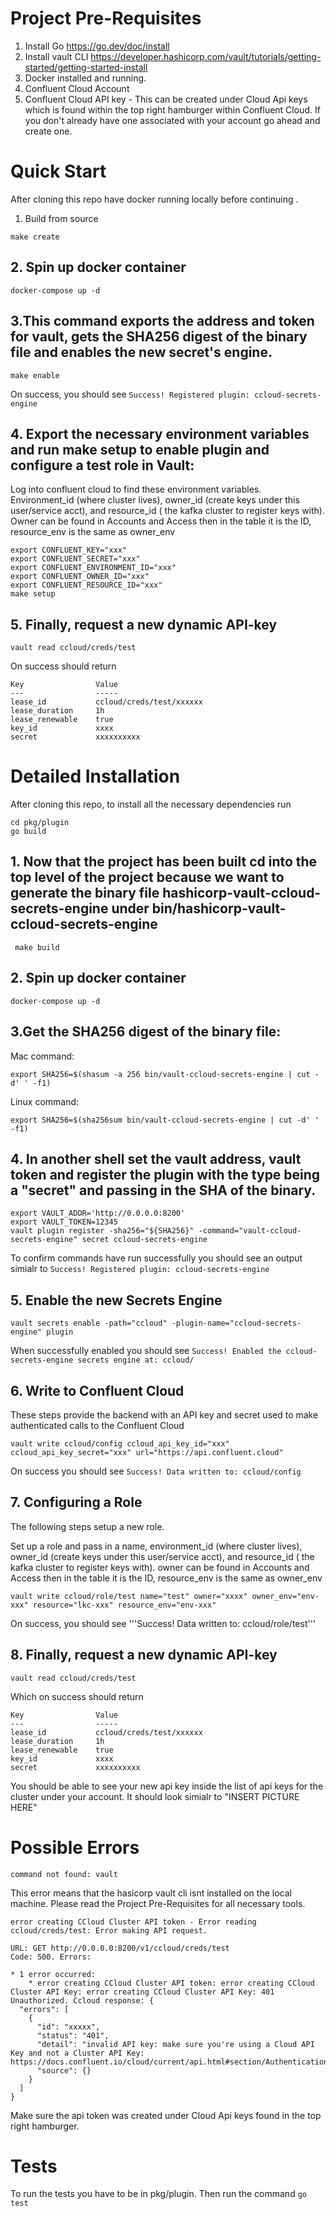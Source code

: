 # Project Pre-Requisites

1. Install Go https://go.dev/doc/install
2. Install vault CLI https://developer.hashicorp.com/vault/tutorials/getting-started/getting-started-install
3. Docker installed and running.
4. Confluent Cloud Account
5. Confluent Cloud API key - This can be created under Cloud Api keys which is found within the top right hamburger within Confluent Cloud. If you don't already have one associated with your account go ahead and create one.

# Quick Start
After cloning this repo have docker running locally before continuing .

1. Build from source
 ```shell
 make create
 ```
## 2. Spin up docker container
```shell
docker-compose up -d 
   ```

## 3.This command exports the address and token for vault, gets the SHA256 digest of the binary file and enables the new secret's engine.

```shell
make enable
```
On success, you should see 
```Success! Registered plugin: ccloud-secrets-engine```

## 4. Export the necessary environment variables and run make setup to enable plugin and configure a test role in Vault:
Log into confluent cloud to find these environment variables. Environment_id (where cluster lives), owner_id (create keys under this user/service acct), and resource_id ( the kafka cluster to register keys with).
Owner can be found in Accounts and Access then in the table it is the ID, resource_env is the same as owner_env

```shell
export CONFLUENT_KEY="xxx"
export CONFLUENT_SECRET="xxx"
export CONFLUENT_ENVIRONMENT_ID="xxx"
export CONFLUENT_OWNER_ID="xxx"
export CONFLUENT_RESOURCE_ID="xxx"
make setup
```

## 5. Finally, request a new dynamic API-key
```shell
vault read ccloud/creds/test
```
On success should return
```
Key                Value
---                -----
lease_id           ccloud/creds/test/xxxxxx
lease_duration     1h
lease_renewable    true
key_id             xxxx
secret             xxxxxxxxxx
```

# Detailed Installation
After cloning this repo, to install all the necessary dependencies run  
```shell
cd pkg/plugin
go build
```

## 1. Now that the project has been built cd into the top level of the project because we want to generate the binary file hashicorp-vault-ccloud-secrets-engine under bin/hashicorp-vault-ccloud-secrets-engine

```shell
 make build 
 ```

## 2. Spin up docker container
```shell
docker-compose up -d 
   ```

## 3.Get the SHA256 digest of the binary file:
Mac command:
```shell
export SHA256=$(shasum -a 256 bin/vault-ccloud-secrets-engine | cut -d' ' -f1)
```

Linux command:
```shell
export SHA256=$(sha256sum bin/vault-ccloud-secrets-engine | cut -d' ' -f1)
```

## 4. In another shell set the vault address, vault token and register the plugin with the type being a "secret" and passing in the SHA of the binary.

```shell
export VAULT_ADDR='http://0.0.0.0:8200'
export VAULT_TOKEN=12345
vault plugin register -sha256="${SHA256}" -command="vault-ccloud-secrets-engine" secret ccloud-secrets-engine
```

To confirm commands have run successfully you should see an output simialr to ```Success! Registered plugin: ccloud-secrets-engine```

## 5. Enable the new Secrets Engine
```shell
vault secrets enable -path="ccloud" -plugin-name="ccloud-secrets-engine" plugin
```
When successfully enabled you should see ```Success! Enabled the ccloud-secrets-engine secrets engine at: ccloud/```

## 6. Write to Confluent Cloud

These steps provide the backend with an API key and secret used to make authenticated calls to the Confluent Cloud
```shell
vault write ccloud/config ccloud_api_key_id="xxx" ccloud_api_key_secret="xxx" url="https://api.confluent.cloud"
```

On success you should see ```Success! Data written to: ccloud/config```

## 7. Configuring a Role
The following steps setup a new role.

Set up a role and pass in a name, environment_id (where cluster lives), owner_id (create keys under this user/service acct), and resource_id ( the kafka cluster to register keys with).
owner can be found in Accounts and Access then in the table it is the ID, resource_env is the same as owner_env

```shell
vault write ccloud/role/test name="test" owner="xxxx" owner_env="env-xxx" resource="lkc-xxx" resource_env="env-xxx"
```

On success, you should see '''Success! Data written to: ccloud/role/test'''

## 8. Finally, request a new dynamic API-key
```shell
vault read ccloud/creds/test
```

Which on success should return
```
Key                Value
---                -----
lease_id           ccloud/creds/test/xxxxxx
lease_duration     1h
lease_renewable    true
key_id             xxxx
secret             xxxxxxxxxx
```

You should be able to see your new api key inside the list of api keys for the cluster under your account. It should look simialr to "INSERT PICTURE HERE"


# Possible Errors
```
command not found: vault
```
This error means that the hasicorp vault cli isnt installed on the local machine. Please read the Project Pre-Requisites for all necessary tools.

```
error creating CCloud Cluster API token - Error reading ccloud/creds/test: Error making API request.

URL: GET http://0.0.0.0:8200/v1/ccloud/creds/test
Code: 500. Errors:

* 1 error occurred:
	* error creating CCloud Cluster API token: error creating CCloud Cluster API Key: error creating CCloud Cluster API Key: 401 Unauthorized. Ccloud response: {
  "errors": [
    {
      "id": "xxxxx",
      "status": "401",
      "detail": "invalid API key: make sure you're using a Cloud API Key and not a Cluster API Key: https://docs.confluent.io/cloud/current/api.html#section/Authentication",
      "source": {}
    }
  ]
}
```

Make sure the api token was created under Cloud Api keys found in the top right hamburger.

# Tests
To run the tests you have to be in pkg/plugin. Then run the command 
```go test```
